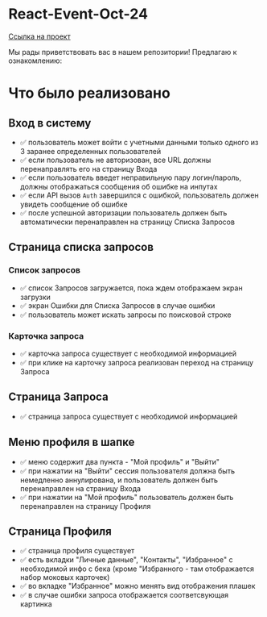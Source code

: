 # React-Event-Oct-24

[Ссылка на проект](https://react-event-oct-24.vercel.app/)

Мы рады приветствовать вас в нашем репозитории! Предлагаю к ознакомлению:

# Что было реализовано

## Вход в систему
- ✅ пользователь может войти с учетными данными только одного из 3 заранее определенных пользователей
- ✅ если пользователь не авторизован, все URL должны перенаправлять его на страницу Входа
- ✅ если пользователь введет неправильную пару логин/пароль, должны отображаться сообщения об ошибке на инпутах
- ✅ если API вызов `Auth` завершился с ошибкой, пользователь должен увидеть сообщение об ошибке
- ✅ после успешной авторизации пользователь должен быть автоматически перенаправлен на страницу Списка Запросов

## Страница списка запросов
### Список запросов
- ✅ список Запросов загружается, пока ждем отображаем экран загрузки
- ✅ экран Ошибки для Списка Запросов в случае ошибки
- ✅ пользователь может искать запросы по поисковой строке

### Карточка запроса
- ✅ карточка запроса существует с необходимой информацией
- ✅ при клике на карточку запроса реализован переход на страницу Запроса

## Страница Запроса
- ✅ страница запроса существует с необходимой информацией

## Меню профиля в шапке
- ✅ меню содержит два пункта - "Мой профиль" и "Выйти"
- ✅ при нажатии на "Выйти" сессия пользователя должна быть немедленно аннулирована, и пользователь должен быть перенаправлен на страницу Входа
- ✅ при нажатии на "Мой профиль" пользователь должен быть перенаправлен на страницу Профиля

## Страница Профиля
- ✅ страница профиля существует
- ✅ есть вкладки "Личные данные", "Контакты", "Избранное" с необходимой инфо с бека (кроме "Избранного - там отображается набор моковых карточек)
- ✅ во вкладке "Избранное" можно менять вид отображения плашек
- ✅ в случае ошибки запроса отображается соответсвующая картинка
